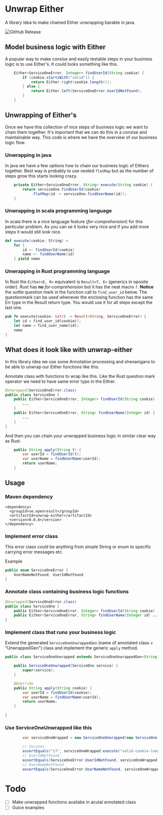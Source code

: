 # Unwrap Either
A library idea to make chained Either unwrapping barable in java.

![GitHub Release](https://img.shields.io/github/v/release/OpenResult/unwrap-either?include_prereleases)

## Model business logic with Either
A popular way to make consise and easily testable steps in your business logic is to use Either's. It could looks something like this.
```java
    Either<ServiceOneError, Integer> findUserId(String cookie) {
        if (cookie.startsWith("valid")) {
            return Either.right(cookie.length());
        } else {
            return Either.left(ServiceOneError.UserIdNotFound);
        }
    }
```

## Unwrapping of Either's
Once we have this collection of nice steps of business logic we want to chain them together. It's
important that we can do this in a consise and maintainable way. This code is where we have the
overview of our business logic flow.

### Unwrapping in java
In java we have a few options how to chain our business logic of Eithers together.
Best way is probably to use nested `flatMap` but as the number of steps grow this starts looking crazy.
```java
    private Either<ServiceOneError, String> execute(String cookie) {
        return serviceOne.findUserId(cookie)
            .flatMap(id -> serviceOne.findUserName(id));
    }
```

### Unwrapping in scala programming language
In scala there is a nice language feature (*for-comprehension*) for this perticular problem. As you can se it looks
very nice and if you add more steps it would still look nice.

```scala
def execute(cookie: String) =
    for {
        id <- findUserId(cookie)
        name <- findUserName(id)
    } yield name
```

### Unwrapping in Rust programming language
In Rust the `Either<E, R>` equivalent is `Result<T, E>` (generics in oposite order). Rust has **no** *for-comprehension* but it has the neat macro `?`. **Notice** the suttle question mark in the function call to `find_user_id` below. The questionmark can be used whenever the enclosing function has the same Err type in the Result return type. You would use it for all steps except the last one.
```rust
pub fn execute(cookie: &str) -> Result<String, ServiceOneError> {
    let id = find_user_id(cookie)?;
    let name = find_user_name(id);
    name
}
```

## What does it look like with unwrap-either
In this library idea we use some Annotation processing and shenanigans to be able to
unwrap our Either functions like this.

Annotate class with functions to wrap like this. Like the Rust question mark operator we
need to have same error type in the Either.
```java
@Unwrapped(ServiceOneError.class)
public class ServiceOne {
    public Either<ServiceOneError, Integer> findUserId(String cookie) {
        ...
    }
    public Either<ServiceOneError, String> findUserName(Integer id) {
        ...
    }
}
```

And then you can chain your unwrapped business logic in similar clear way as Rust.
```java
    public String apply(String t) {
        var userId = findUserId(t);
        var userName = findUserName(userId);
        return userName;
    }
```

## Usage
### Maven dependency
```maven
<dependency>
  <groupId>se.openresult</groupId>
  <artifactId>unwrap-either</artifactId>
  <version>0.0.6</version>
</dependency>
```

### Implement error class
This error class could be anything from simple String or enum to specific carrying error messages etc.

Example
```java
public enum ServiceOneError {
    UserNameNotFound, UserIdNotFound
}
```

### Annotate class containing business logic functions
```java
@Unwrapped(ServiceOneError.class)
public class ServiceOne {
    public Either<ServiceOneError, Integer> findUserId(String cookie) ...
    public Either<ServiceOneError, String> findUserName(Integer id) ...
}
```

### Implement class that runs your business logic
Extend the generated `ServiceOneUnwrappedGen` (name of annotated class + "UnwrappedGen") class and implement
the generic `apply` method.
```java
public class ServiceOneUnwrapped extends ServiceOneUnwrappedGen<String, String> {

    public ServiceOneUnwrapped(ServiceOne service) {
        super(service);
    }

    @Override
    public String apply(String cookie) {
        var userId = findUserId(cookie);
        var userName = findUserName(userId);
        return userName;
    }
    
}
```

### Use ServiceOneUnwrapped like this
```java
        var serviceOneWrapped = new ServiceOneUnwrapped(new ServiceOne());

        // Success
        assertEquals("17", serviceOneWrapped.execute("valid-cookie-long").getRight().get());
        // UserIdNotFound
        assertEquals(ServiceOneError.UserIdNotFound, serviceOneWrapped.execute("invalid").getLeft().get());
        // UserNameNotFound
        assertEquals(ServiceOneError.UserNameNotFound, serviceOneWrapped.execute("valid-short").getLeft().get());
```

# Todo
- [ ] Make unwrapped functions availabe in acutal annotated class
- [ ] Guice examples
